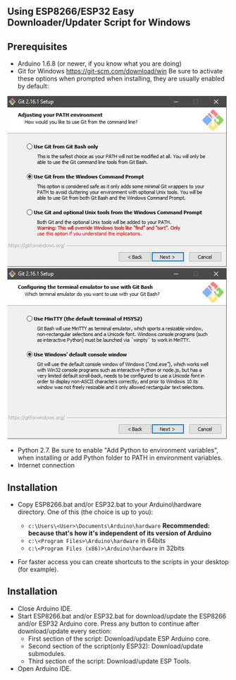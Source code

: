 Using ESP8266/ESP32 Easy Downloader/Updater Script for Windows
-----------------

Prerequisites
-----------------
-  Arduino 1.6.8 (or newer, if you know what you are doing)
-  Git for Windows https://git-scm.com/download/win Be sure to activate these options when prompted when installing, they are usually enabled by default:

![Options 1](/images/OPT1.JPG)
![Options 2](/images/OPT2.JPG)

-  Python 2.7. Be sure to enable "Add Python to environment variables", when installing or add Python folder to PATH in environment variables.
-  Internet connection

Installation
-----------------
-  Copy ESP8266.bat and/or ESP32.bat to your Arduino\hardware directory. One of this (the choice is up to you):
	* ``c:\Users\<User>\Documents\Arduino\hardware`` **Recommended: because that's how it's independent of its version of Arduino**
	* ``c:\<Program Files>\Arduino\hardware`` in 64bits
	* ``c:\<Program Files (x86)>\Arduino\hardware`` in 32bits

-  For faster access you can create shortcuts to the scripts in your desktop (for example).

Installation
-----------------
-  Close Arduino IDE.
-  Start ESP8266.bat and/or ESP32.bat for download/update the ESP8266 and/or ESP32 Arduino core. Press any button to continue after download/update every section:
	* First section of the script: Download/update ESP Arduino core.
	* Second section of the script(only ESP32): Download/update submodules.
	* Third section of the script: Download/update ESP Tools.
-  Open Arduino IDE.
